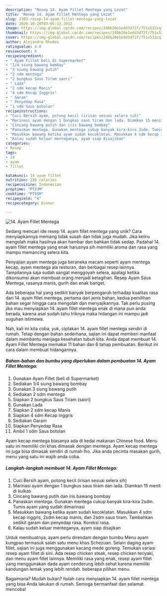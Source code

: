 ```yaml
---
description: "Resep 14. Ayam Fillet Mentega yang Lezat"
title: "Resep 14. Ayam Fillet Mentega yang Lezat"
slug: 2103-resep-14-ayam-fillet-mentega-yang-lezat
date: 2020-10-20T03:05:13.391Z
image: https://img-global.cpcdn.com/recipes/24bb20e1edd3d72f/751x532cq70/14-ayam-fillet-mentega-foto-resep-utama.jpg
thumbnail: https://img-global.cpcdn.com/recipes/24bb20e1edd3d72f/751x532cq70/14-ayam-fillet-mentega-foto-resep-utama.jpg
cover: https://img-global.cpcdn.com/recipes/24bb20e1edd3d72f/751x532cq70/14-ayam-fillet-mentega-foto-resep-utama.jpg
author: Alejandro Rhodes
ratingvalue: 4.8
reviewcount: 6
recipeingredient:
- " Ayam Fillet beli di Supermarket"
- "1/4 siung bawang bombay"
- "3 siung bawang putih"
- "2 sdm mentega"
- "2 bungkus Saus Tiram saori"
- " Lada"
- "2 sdm kecap Manis"
- "4 sdm Kecap Inggris"
- " Garam"
- " Penyedap Rasa"
- "1 sdm Saus botolan"
recipeinstructions:
- "Cuci Bersih ayam, potong kecil (irisan sesuai selera sih)"
- "Marinasi ayam dengan 1 bungkus saus tiram dan lada. Diamkan 15 menit di kulkas"
- "Cincang bawang putih dan iris bawang bombay"
- "Panaskan mentega. Gunakan mentega cukup banyak kira-kira 2sdm. Tumis ayam yang sudah dimarinasi"
- "Masukkan bawang ketika ayam sudah kecoklatan. Masukkan 4 sdm kecap inggris, 2sdm kecap manis, dan 2sdm saus tiram. Tambahkan sedikit garam dan penyedap rasa. Koreksi rasa."
- "Kalau sudah keluar menteganya, ayam siap disajikan"
categories:
- Resep
tags:
- 14
- ayam
- fillet

katakunci: 14 ayam fillet 
nutrition: 228 calories
recipecuisine: Indonesian
preptime: "PT23M"
cooktime: "PT55M"
recipeyield: "4"
recipecategory: Dinner

---
```



![14. Ayam Fillet Mentega](https://img-global.cpcdn.com/recipes/24bb20e1edd3d72f/751x532cq70/14-ayam-fillet-mentega-foto-resep-utama.jpg)

Sedang mencari ide resep 14. ayam fillet mentega yang unik? Cara menyiapkannya memang tidak susah dan tidak juga mudah. Jika keliru mengolah maka hasilnya akan hambar dan bahkan tidak sedap. Padahal 14. ayam fillet mentega yang enak harusnya sih memiliki aroma dan rasa yang mampu memancing selera kita.

Penyajian ayam mentega juga beraneka macam seperti ayam mentega kecap, ayam mentega ala restoran, dan berbagai resep lainnya. Tampilannya saja sudah sangat menggoyah selera, apalagi ketika dikonsumsi akan membuat orang menjadi ketagihan. Resep Ayam Saus Mentega, rasanya manis, gurih dan enak banget.

Ada beberapa hal yang sedikit banyak berpengaruh terhadap kualitas rasa dari 14. ayam fillet mentega, pertama dari jenis bahan, kedua pemilihan bahan segar hingga cara mengolah dan menyajikannya. Tak perlu pusing jika mau menyiapkan 14. ayam fillet mentega enak di mana pun anda berada, karena asal sudah tahu triknya maka hidangan ini mampu jadi suguhan istimewa.


Nah, kali ini kita coba, yuk, ciptakan 14. ayam fillet mentega sendiri di rumah. Tetap dengan bahan sederhana, sajian ini dapat memberi manfaat dalam membantu menjaga kesehatan tubuh kita. Anda dapat membuat 14. Ayam Fillet Mentega memakai 11 bahan dan 6 tahap pembuatan. Berikut ini cara dalam membuat hidangannya.

<!--inarticleads1-->

##### Bahan-bahan dan bumbu yang diperlukan dalam pembuatan 14. Ayam Fillet Mentega:

1. Gunakan  Ayam Fillet (beli di Supermarket)
1. Sediakan 1/4 siung bawang bombay
1. Gunakan 3 siung bawang putih
1. Sediakan 2 sdm mentega
1. Siapkan 2 bungkus Saus Tiram (saori)
1. Gunakan  Lada
1. Siapkan 2 sdm kecap Manis
1. Siapkan 4 sdm Kecap Inggris
1. Sediakan  Garam
1. Siapkan  Penyedap Rasa
1. Ambil 1 sdm Saus botolan


Ayam kecap mentega biasanya ada di kedai makanan Chinese food. Menu satu ini memiliki ciri khas dimasak dengan mentega. Ayam kecap mentega ini juga bisa dimasak sendiri di rumah lho. Jika anda pecinta masakan gurih, menu yang satu ini wajib anda coba. 

<!--inarticleads2-->

##### Langkah-langkah membuat 14. Ayam Fillet Mentega:

1. Cuci Bersih ayam, potong kecil (irisan sesuai selera sih)
1. Marinasi ayam dengan 1 bungkus saus tiram dan lada. Diamkan 15 menit di kulkas
1. Cincang bawang putih dan iris bawang bombay
1. Panaskan mentega. Gunakan mentega cukup banyak kira-kira 2sdm. Tumis ayam yang sudah dimarinasi
1. Masukkan bawang ketika ayam sudah kecoklatan. Masukkan 4 sdm kecap inggris, 2sdm kecap manis, dan 2sdm saus tiram. Tambahkan sedikit garam dan penyedap rasa. Koreksi rasa.
1. Kalau sudah keluar menteganya, ayam siap disajikan


Untuk membuatnya, ayam perlu direndam dengan bumbu Menu ayam kungpao termasuk salah satu menu khas Schezuan. Selain daging ayam fillet, sajian ini juga menggunakan kacang mede goreng. Temukan variasi resep ayam fillet di sini. Ada resep chicken steak, resep chicken teriyaki, dan menu ayam fillet lainnya. Memiliki rasa yang enak, resep ayam fillet yang menggunakan dada ayam cenderung lebih sehat karena memiliki kandungan lemak yang lebih rendah. beberapa pilihan menu. 

Bagaimana? Mudah bukan? Itulah cara menyiapkan 14. ayam fillet mentega yang bisa Anda lakukan di rumah. Semoga bermanfaat dan selamat mencoba!
